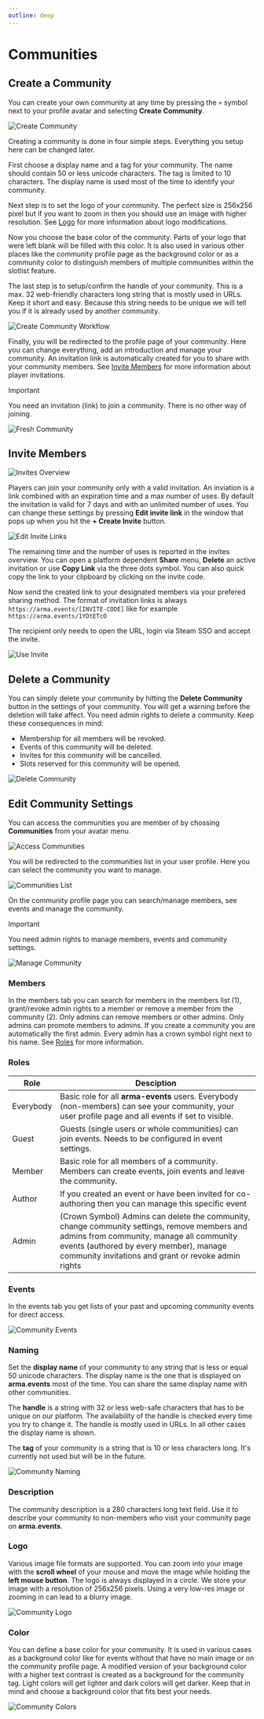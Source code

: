 ```yaml
---
outline: deep
---
```


# Communities

## Create a Community

You can create your own community at any time by pressing the `+` symbol next to your profile avatar and selecting **Create Community**.

![Create Community](../images/create-community.png "Create Community")

Creating a community is done in four simple steps. Everything you setup here can be changed later.

First choose a display name and a tag for your community. The name should contain 50 or less unicode characters. The tag is limited to 10 characters. The display name is used most of the time to identify your community.

Next step is to set the logo of your community. The perfect size is 256x256 pixel but if you want to zoom in then you should use an image with higher resolution. See [Logo](#logo) for more information about logo modifications.

Now you choose the base color of the community. Parts of your logo that were left blank will be filled with this color. It is also used in various other places like the community profile page as the background color or as a community color to distinguish members of multiple communities within the slotlist feature.

The last step is to setup/confirm the handle of your community. This is a max. 32 web-friendly characters long string that is mostly used in URLs. Keep it short and easy. Because this string needs to be unique we will tell you if it is already used by another community.

![Create Community Workflow](../images/create-community-workflow.png "Create Community Workflow")

Finally, you will be redirected to the profile page of your community. Here you can change everything, add an introduction and manage your community. An invitation link is automatically created for you to share with your community members. See [Invite Members](#invite-members) for more information about player invitations.

> [!IMPORTANT]
> You need an invitation (link) to join a community. There is no other way of joining.

![Fresh Community](../images/fresh-community.png "Fresh Community")

## Invite Members

![Invites Overview](../images/invites-overview.png "Invites Overview")

Players can join your community only with a valid invitation. An inviation is a link combined with an expiration time and a max number of uses. By default the invitation is valid for 7 days and with an unlimited number of uses. You can change these settings by pressing **Edit invite link** in the window that pops up when you hit the **+ Create Invite** button.

![Edit Invite Links](../images/edit-invite-links.png "Edit Invite Links")

The remaining time and the number of uses is reported in the invites overview. You can open a platform dependent **Share** menu, **Delete** an active invitation or use **Copy Link** via the three dots symbol. You can also quick copy the link to your clipboard by clicking on the invite code.

Now send the created link to your designated members via your prefered sharing method. The format of invitation links is always `https://arma.events/[INVITE-CODE]` like for example `https://arma.events/1YOtETcO`

The recipient only needs to open the URL, login via Steam SSO and accept the invite.

![Use Invite](../images/use-invite.png "Use Invite")

## Delete a Community

You can simply delete your community by hitting the **Delete Community** button in the settings of your community. You will get a warning before the deletion will take affect. You need admin rights to delete a community. Keep these consequences in mind:

- Membership for all members will be revoked.
- Events of this community will be deleted.
- Invites for this community will be cancelled.
- Slots reserved for this community will be opened.

![Delete Community](../images/delete-community.png "Delete Community")

## Edit Community Settings

You can access the communities you are member of by chossing **Communities** from your avatar menu.

![Access Communities](../images/access-communities.png "Access Communities")

You will be redirected to the communities list in your user profile. Here you can select the community you want to manage.

![Communities List](../images/communities-list.png "Communities List")

On the community profile page you can search/manage members, see events and manage the community.

> [!IMPORTANT]
> You need admin rights to manage members, events and community settings.

![Manage Community](../images/manage-community.png "Manage Community")

### Members

In the members tab you can search for members in the members list (1), grant/revoke admin rights to a member or remove a member from the community (2). Only admins can remove members or other admins. Only admins can promote members to admins. If you create a community you are automatically the first admin. Every admin has a crown symbol right next to his name. See [Roles](#roles) for more information.

### Roles

| Role       | Desciption |
| ----       | ---------- |
| Everybody  | Basic role for all **arma-events** users. Everybody (non-members) can see your community, your user profile page and all events if set to visible. |
| Guest      | Guests (single users or whole communities) can join events. Needs to be configured in event settings. |
| Member     | Basic role for all members of a community. Members can create events, join events and leave the community. |
| Author     | If you created an event or have been invited for co-authoring then you can manage this specific event |
| Admin      | (Crown Symbol) Admins can delete the community, change community settings, remove members and admins from community, manage all community events (authored by every member), manage community invitations and grant or revoke admin rights |

### Events

In the events tab you get lists of your past and upcoming community events for direct access.

![Community Events](../images/community-events.png "Community Events")

### Naming

Set the **display name** of your community to any string that is less or equal 50 unicode characters. The display name is the one that is displayed on **arma.events** most of the time. You can share the same display name with other communities.

The **handle** is a string with 32 or less web-safe characters that has to be unique on our platform. The availability of the handle is checked every time you try to change it. The handle is mostly used in URLs. In all other cases the display name is shown.

The **tag** of your community is a string that is 10 or less characters long. It's currently not used but will be in the future.

![Community Naming](../images/community-naming.png "Community Naming")

### Description

The community description is a 280 characters long text field. Use it to describe your community to non-members who visit your community page on **arma.events**.

### Logo

Various image file formats are supported. You can zoom into your image with the **scroll wheel** of your mouse and move the image while holding the **left mouse button**. The logo is always displayed in a circle. We store your image with a resolution of 256x256 pixels. Using a very low-res image or zooming in can lead to a blurry image.

![Community Logo](../images/community-logo.png "Community Logo")

### Color

You can define a base color for your community. It is used in various cases as a background color like for events without that have no main image or on the community profile page. A modified version of your background color with a higher text contrast is created as a background for the community tag. Light colors will get lighter and dark colors will get darker. Keep that in mind and choose a background color that fits best your needs.

![Community Colors](../images/community-colors.png "Community Colors")
